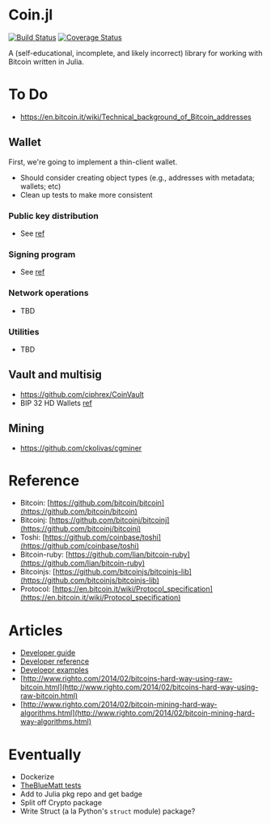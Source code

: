 Coin.jl
=========
[![Build Status](https://travis-ci.org/danielsuo/Coin.jl.svg?branch=master)](https://travis-ci.org/danielsuo/Coin.jl)
[![Coverage Status](https://coveralls.io/repos/danielsuo/Coin.jl/badge.png)](https://coveralls.io/r/danielsuo/Coin.jl)

A (self-educational, incomplete, and likely incorrect) library for working with Bitcoin written in Julia.

# To Do
- https://en.bitcoin.it/wiki/Technical_background_of_Bitcoin_addresses

## Wallet
First, we're going to implement a thin-client wallet.

- Should consider creating object types (e.g., addresses with metadata; wallets; etc)
- Clean up tests to make more consistent

### Public key distribution
- See [ref](https://github.com/danielsuo/Crypto.jl)

### Signing program
- See [ref](https://github.com/danielsuo/Crypto.jl)

### Network operations
- TBD

### Utilities
- TBD

## Vault and multisig
- https://github.com/ciphrex/CoinVault
- BIP 32 HD Wallets [ref](https://github.com/bitcoin/bips/blob/master/bip-0032.mediawiki)

## Mining
- https://github.com/ckolivas/cgminer

# Reference
- Bitcoin: [https://github.com/bitcoin/bitcoin](https://github.com/bitcoin/bitcoin)
- Bitcoinj: [https://github.com/bitcoinj/bitcoinj](https://github.com/bitcoinj/bitcoinj)
- Toshi: [https://github.com/coinbase/toshi](https://github.com/coinbase/toshi)
- Bitcoin-ruby: [https://github.com/lian/bitcoin-ruby](https://github.com/lian/bitcoin-ruby)
- Bitcoinjs: [https://github.com/bitcoinjs/bitcoinjs-lib](https://github.com/bitcoinjs/bitcoinjs-lib)
- Protocol: [https://en.bitcoin.it/wiki/Protocol_specification](https://en.bitcoin.it/wiki/Protocol_specification)

# Articles
- [Developer guide](https://bitcoin.org/en/developer-guide)
- [Developer reference](https://bitcoin.org/en/developer-reference)
- [Develoepr examples](https://bitcoin.org/en/developer-examples)
- [http://www.righto.com/2014/02/bitcoins-hard-way-using-raw-bitcoin.html](http://www.righto.com/2014/02/bitcoins-hard-way-using-raw-bitcoin.html)
- [http://www.righto.com/2014/02/bitcoin-mining-hard-way-algorithms.html](http://www.righto.com/2014/02/bitcoin-mining-hard-way-algorithms.html)

# Eventually
- Dockerize
- [TheBlueMatt tests](https://github.com/TheBlueMatt/test-scripts)
- Add to Julia pkg repo and get badge
- Split off Crypto package
- Write Struct (a la Python's `struct` module) package?
